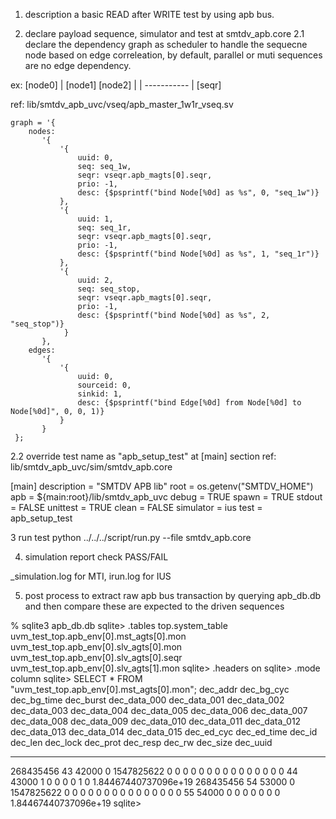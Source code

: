1. description
a basic READ after WRITE test by using apb bus.

2. declare payload sequence, simulator and test at smtdv_apb.core
2.1 declare the dependency graph as scheduler to handle the sequecne node based on edge correleation,
by default, parallel or muti sequences are no edge dependency.

ex:
  [node0]
     |
  [node1]   [node2]
     |         |
     -----------
          |
        [seqr]

ref: lib/smtdv_apb_uvc/vseq/apb_master_1w1r_vseq.sv

    graph = '{
        nodes:
           '{
               '{
                   uuid: 0,
                   seq: seq_1w,
                   seqr: vseqr.apb_magts[0].seqr,
                   prio: -1,
                   desc: {$psprintf("bind Node[%0d] as %s", 0, "seq_1w")}
               },
               '{
                   uuid: 1,
                   seq: seq_1r,
                   seqr: vseqr.apb_magts[0].seqr,
                   prio: -1,
                   desc: {$psprintf("bind Node[%0d] as %s", 1, "seq_1r")}
               },
               '{
                   uuid: 2,
                   seq: seq_stop,
                   seqr: vseqr.apb_magts[0].seqr,
                   prio: -1,
                   desc: {$psprintf("bind Node[%0d] as %s", 2, "seq_stop")}
                }
           },
        edges:
           '{
               '{
                   uuid: 0,
                   sourceid: 0,
                   sinkid: 1,
                   desc: {$psprintf("bind Edge[%0d] from Node[%0d] to Node[%0d]", 0, 0, 1)}
               }
           }
     };

2.2
override test name as "apb_setup_test" at [main] section
ref: lib/smtdv_apb_uvc/sim/smtdv_apb.core

[main]
description = "SMTDV APB lib"
root = os.getenv("SMTDV_HOME")
apb = ${main:root}/lib/smtdv_apb_uvc
debug = TRUE
spawn = TRUE
stdout = FALSE
unittest = TRUE
clean = FALSE
simulator = ius
test = apb_setup_test

3 run test
python ../../../script/run.py --file smtdv_apb.core

4. simulation report
check PASS/FAIL

_simulation.log for MTI,
irun.log for IUS

5. post process
to extract raw apb bus transaction by querying apb_db.db and then compare these are expected to the driven sequences

% sqlite3 apb_db.db
sqlite> .tables
top.system_table
uvm_test_top.apb_env[0].mst_agts[0].mon
uvm_test_top.apb_env[0].slv_agts[0].mon
uvm_test_top.apb_env[0].slv_agts[0].seqr
uvm_test_top.apb_env[0].slv_agts[1].mon
sqlite> .headers on
sqlite> .mode column
sqlite> SELECT * FROM "uvm_test_top.apb_env[0].mst_agts[0].mon";
dec_addr    dec_bg_cyc  dec_bg_time  dec_burst   dec_data_000  dec_data_001  dec_data_002  dec_data_003  dec_data_004  dec_data_005  dec_data_006  dec_data_007  dec_data_008  dec_data_009  dec_data_010  dec_data_011  dec_data_012  dec_data_013  dec_data_014  dec_data_015  dec_ed_cyc  dec_ed_time  dec_id      dec_len     dec_lock    dec_prot    dec_resp    dec_rw      dec_size    dec_uuid
----------  ----------  -----------  ----------  ------------  ------------  ------------  ------------  ------------  ------------  ------------  ------------  ------------  ------------  ------------  ------------  ------------  ------------  ------------  ------------  ----------  -----------  ----------  ----------  ----------  ----------  ----------  ----------  ----------  --------------------
268435456   43          42000        0           1547825622    0             0             0             0             0             0             0             0             0             0             0             0             0             0             0             44          43000        1           0           0           0           0           1           0           1.84467440737096e+19
268435456   54          53000        0           1547825622    0             0             0             0             0             0             0             0             0             0             0             0             0             0             0             55          54000        0           0           0           0           0           0           0           1.84467440737096e+19
sqlite>



